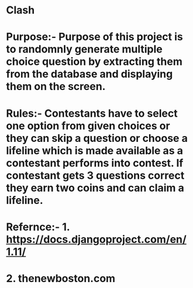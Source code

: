 # Clash
# 

# Purpose:- Purpose of this project is to randomnly generate multiple choice question by extracting them from the database and displaying them on the screen. 

# Rules:- Contestants have to select one option from given choices or they can skip a question or choose a lifeline which is made available as a contestant performs into contest. If contestant gets 3 questions correct they earn two coins and can claim a lifeline.

# Refernce:- 1.  https://docs.djangoproject.com/en/1.11/
#            2.  thenewboston.com
